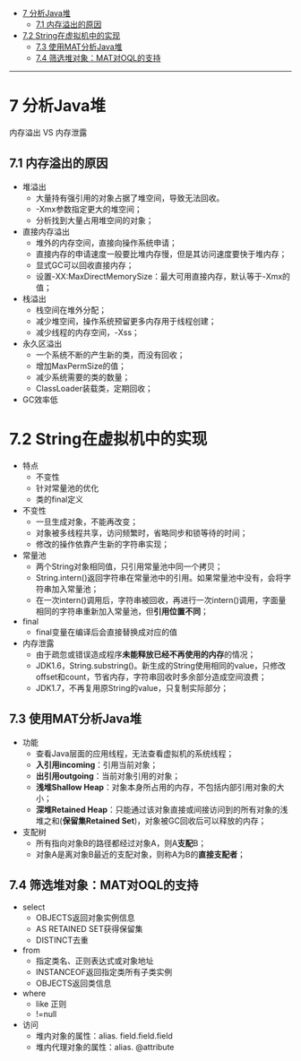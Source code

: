 
<!-- @import "[TOC]" {cmd="toc" depthFrom=1 depthTo=6 orderedList=false} -->
<!-- code_chunk_output -->

* [7 分析Java堆](#7-分析java堆)
	* [7.1 内存溢出的原因](#71-内存溢出的原因)
* [7.2 String在虚拟机中的实现](#72-string在虚拟机中的实现)
	* [7.3 使用MAT分析Java堆](#73-使用mat分析java堆)
	* [7.4 筛选堆对象：MAT对OQL的支持](#74-筛选堆对象mat对oql的支持)

<!-- /code_chunk_output -->
---

# 7 分析Java堆

内存溢出 VS 内存泄露

## 7.1 内存溢出的原因

* 堆溢出
  * 大量持有强引用的对象占据了堆空间，导致无法回收。
  * -Xmx参数指定更大的堆空间；
  * 分析找到大量占用堆空间的对象；
* 直接内存溢出
  * 堆外的内存空间，直接向操作系统申请；
  * 直接内存的申请速度一般要比堆内存慢，但是其访问速度要快于堆内存；
  * 显式GC可以回收直接内存；
  * 设置-XX:MaxDirectMemorySize：最大可用直接内存，默认等于-Xmx的值；
* 栈溢出
  * 栈空间在堆外分配；
  * 减少堆空间，操作系统预留更多内存用于线程创建；
  * 减少线程的内存空间，-Xss；
* 永久区溢出
  * 一个系统不断的产生新的类，而没有回收；
  * 增加MaxPermSize的值；
  * 减少系统需要的类的数量；
  * ClassLoader装载类，定期回收；
* GC效率低

# 7.2 String在虚拟机中的实现

* 特点
  * 不变性
  * 针对常量池的优化
  * 类的final定义
* 不变性
  * 一旦生成对象，不能再改变；
  * 对象被多线程共享，访问频繁时，省略同步和锁等待的时间；
  * 修改的操作依靠产生新的字符串实现；
* 常量池
  * 两个String对象相同值，只引用常量池中同一个拷贝；
  * String.intern()返回字符串在常量池中的引用。如果常量池中没有，会将字符串加入常量池；
  * 在一次intern()调用后，字符串被回收，再进行一次intern()调用，字面量相同的字符串重新加入常量池，但**引用位置不同**；
* final
  * final变量在编译后会直接替换成对应的值
* 内存泄露
  * 由于疏忽或错误造成程序**未能释放已经不再使用的内存**的情况；
  * JDK1.6，String.substring()。新生成的String使用相同的value，只修改offset和count，节省内存，字符串回收时多余部分造成空间浪费；
  * JDK1.7，不再复用原String的value，只复制实际部分；

## 7.3 使用MAT分析Java堆

* 功能
  * 查看Java层面的应用线程，无法查看虚拟机的系统线程；
  * **入引用incoming**：引用当前对象；
  * **出引用outgoing**：当前对象引用的对象；
  * **浅堆Shallow Heap**：对象本身所占用的内存，不包括内部引用对象的大小；
  * **深堆Retained Heap**：只能通过该对象直接或间接访问到的所有对象的浅堆之和(**保留集Retained Set**)，对象被GC回收后可以释放的内存；
* 支配树
  * 所有指向对象B的路径都经过对象A，则A**支配**B；
  * 对象A是离对象B最近的支配对象，则称A为B的**直接支配者**；

## 7.4 筛选堆对象：MAT对OQL的支持

* select
  * OBJECTS返回对象实例信息
  * AS RETAINED SET获得保留集
  * DISTINCT去重
* from
  * 指定类名、正则表达式或对象地址
  * INSTANCEOF返回指定类所有子类实例
  * OBJECTS返回类信息
* where
  * like 正则
  * !=null
* 访问
  * 堆内对象的属性：alias. field.field.field
  * 堆内代理对象的属性：alias. @attribute
  
